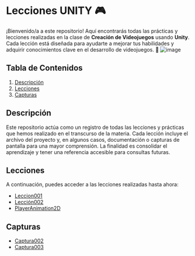 # Lecciones UNITY 🎮

¡Bienvenido/a a este repositorio! Aquí encontrarás todas las prácticas y lecciones realizadas en la clase de **Creación de Videojuegos** usando **Unity**. Cada lección está diseñada para ayudarte a mejorar tus habilidades y adquirir conocimientos clave en el desarrollo de videojuegos. 🌟
![image](https://github.com/user-attachments/assets/7b8ab8c3-4e31-4fed-84cf-80cfc33ff51d)


## Tabla de Contenidos
1. [Descripción](#descripción)
2. [Lecciones](#lecciones)
3. [Capturas](#capturas)


## Descripción

Este repositorio actúa como un registro de todas las lecciones y prácticas que hemos realizado en el transcurso de la materia. Cada lección incluye el archivo del proyecto y, en algunos casos, documentación o capturas de pantalla para una mayor comprensión. La finalidad es consolidar el aprendizaje y tener una referencia accesible para consultas futuras.

## Lecciones
A continuación, puedes acceder a las lecciones realizadas hasta ahora:
- [Leccion001](https://github.com/WinyRangel/unity-activity/blob/main/Lecciones/leccion002.unitypackage)
- [Lección002](https://github.com/WinyRangel/unity-activity/blob/main/Lecciones/leccion001.unitypackage)
- [PlayerAnimation2D](https://github.com/WinyRangel/unity-activity/blob/main/Lecciones/2D%20Player%20Animation.unitypackage)
## Capturas 

- [Captura002](https://github.com/WinyRangel/unity-activity/blob/main/Capturas/lecci%C3%B3n002.pdf)
- [Captura003](https://github.com/WinyRangel/unity-activity/blob/main/Capturas/2D%20guia%20Sprites.pdf)
